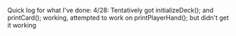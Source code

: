 Quick log for what I've done:
4/28: Tentatively got initializeDeck(); and printCard(); working, attempted to work on printPlayerHand(); but didn't get it working
